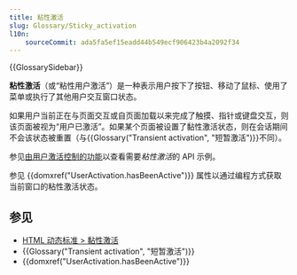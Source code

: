 ```yaml
---
title: 粘性激活
slug: Glossary/Sticky_activation
l10n:
    sourceCommit: ada5fa5ef15eadd44b549ecf906423b4a2092f34
---
```


{{GlossarySidebar}}

**粘性激活**（或“粘性用户激活”）是一种表示用户按下了按钮、移动了鼠标、使用了菜单或执行了其他用户交互窗口状态。

如果用户当前正在与页面交互或自页面加载以来完成了触摸、指针或键盘交互，则该页面被视为“用户已激活”。如果某个页面被设置了黏性激活状态，则在会话期间不会该状态被重置（与{{Glossary("Transient activation", "短暂激活")}}不同）。

参见[由用户激活控制的功能](/zh-CN/docs/Web/Security/User_activation)以查看需要*粘性激活*的 API 示例。

参见 {{domxref("UserActivation.hasBeenActive")}} 属性以通过编程方式获取当前窗口的粘性激活状态。

## 参见

- [HTML 动态标准 > 黏性激活](https://html.spec.whatwg.org/multipage/interaction.html#sticky-activation)
- {{Glossary("Transient activation", "短暂激活")}}
- {{domxref("UserActivation.hasBeenActive")}}

